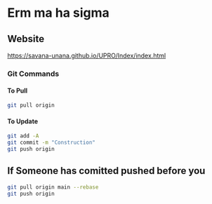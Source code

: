 # Erm ma ha sigma

## Website

<https://savana-unana.github.io/UPRO/Index/index.html>

### Git Commands

#### To Pull

``` bash
git pull origin
```

#### To Update

```bash
git add -A 
git commit -m "Construction"
git push origin 

```

## If Someone has comitted pushed before you

 ``` bash
 git pull origin main --rebase
 git push origin
```
